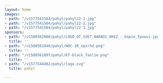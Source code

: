 ```yaml
---
layout: home
images:
- path: "/v1577541584/pahyl/pahyl22-1.jpg"
- path: "/v1577541584/pahyl/pahyl22-2.jpg"
- path: "/v1577541584/pahyl/pahyl22-3.jpg"
sponsors:
- path: "/v1580562000/pahyl/LOGO_QT_SVET_NARADI_OREZ_-_kopie_fpxwvi.jpg"
  title: ''
- path: "/v1580561940/pahyl/WOC-1R_xpxrhd.png"
  title: ''
- path: "/v1580561897/pahyl/KT-black_faol1e.png"
  title: ''
- path: "/v1577544482/pahyl/logo.svg"
  title: pahyl

---
```

